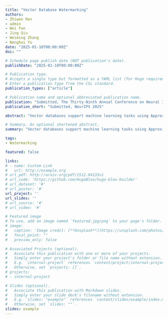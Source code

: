 ```yaml
---
title: "Vector Database Watermarking"
authors:
- Zhiwen Ren
- admin
- Wei Fan
- Jing Qiu
- Weiming Zhang
- Nenghai Yu
date: "2025-01-10T00:00:00Z"
doi: ""

# Schedule page publish date (NOT publication's date).
publishDate: "2025-01-10T00:00:00Z"

# Publication type.
# Accepts a single type but formatted as a YAML list (for Hugo requirements).
# Enter a publication type from the CSL standard.
publication_types: ["article"]

# Publication name and optional abbreviated publication name.
publication: "Submitted, The Thirty-Ninth Annual Conference on Neural Information Processing Systems"
publication_short: "Submitted, NeurIPS 2025"

abstract: "Vector databases support machine learning tasks using Approximate Nearest Neighbour (ANN) query functionality, making them highly valuable digital assets. However, they also face security threats like unauthorized replication. By embedding stealth information, watermarking technology can be used for ownership authentication. This paper introduces a watermarking scheme specifically designed for vector databases. The scheme consists of four steps: generating identifiers, grouping, cryptographic mapping, and modification. Since watermark embedding requires modification of certain vectors, it may negatively affect the ANN query results. Further investigation reveals that in the widely used Hierarchical Navigable Small World (HNSW) indexing structure for vector databases, heuristic edge selection and pruning strategies result in some vectors having fewer edges or even none at all. These vectors exhibit significantly lower query frequencies than others, which means that modifying these vectors incurs less impact on query results. Based on this observation, we propose the Transparent Vector Priority (TVP) watermarking scheme, which prioritizes embedding the watermark in these low-query-frequency “transparent” vectors to minimize the impact of watermark embedding on query results. Experimental results show that compared to the current most effective and relevant watermarking schemes, the TVP scheme can significantly reduce the number of missed and false queries by approximately 75%."

# Summary. An optional shortened abstract.
summary: "Vector databases support machine learning tasks using Approximate Nearest Neighbour (ANN) query functionality, making them highly valuable digital assets. However, they also face security threats like unauthorized replication. By embedding stealth information, watermarking technology can be used for ownership authentication. This paper introduces a watermarking scheme specifically designed for vector databases. The scheme consists of four steps: generating identifiers, grouping, cryptographic mapping, and modification. Since watermark embedding requires modification of certain vectors, it may negatively affect the ANN query results. Further investigation reveals that in the widely used Hierarchical Navigable Small World (HNSW) indexing structure for vector databases, heuristic edge selection and pruning strategies result in some vectors having fewer edges or even none at all. These vectors exhibit significantly lower query frequencies than others, which means that modifying these vectors incurs less impact on query results. Based on this observation, we propose the Transparent Vector Priority (TVP) watermarking scheme, which prioritizes embedding the watermark in these low-query-frequency “transparent” vectors to minimize the impact of watermark embedding on query results. Experimental results show that compared to the current most effective and relevant watermarking schemes, the TVP scheme can significantly reduce the number of missed and false queries by approximately 75%."

tags:
- Watermarking

featured: false

links:
# - name: Custom Link
#   url: http://example.org
# url_pdf: http://arxiv.org/pdf/1512.04133v1
# url_code: 'https://github.com/HugoBlox/hugo-blox-builder'
# url_dataset: '#'
# url_poster: '#'
url_project: ''
url_slides: ''
# url_source: '#'
# url_video: '#'

# Featured image
# To use, add an image named `featured.jpg/png` to your page's folder. 
# image:
#   caption: 'Image credit: [**Unsplash**](https://unsplash.com/photos/s9CC2SKySJM)'
#   focal_point: ""
#   preview_only: false

# Associated Projects (optional).
#   Associate this publication with one or more of your projects.
#   Simply enter your project's folder or file name without extension.
#   E.g. `internal-project` references `content/project/internal-project/index.md`.
#   Otherwise, set `projects: []`.
# projects:
# - internal-project

# Slides (optional).
#   Associate this publication with Markdown slides.
#   Simply enter your slide deck's filename without extension.
#   E.g. `slides: "example"` references `content/slides/example/index.md`.
#   Otherwise, set `slides: ""`.
slides: example
---
```

<div style="display:none">
This work is driven by the results in my [previous paper](/publication/conference-paper/) on LLMs.

{{% callout note %}}
Create your slides in Markdown - click the *Slides* button to check out the example.
{{% /callout %}}

Add the publication's **full text** or **supplementary notes** here. You can use rich formatting such as including [code, math, and images](https://docs.hugoblox.com/content/writing-markdown-latex/).
</div>

